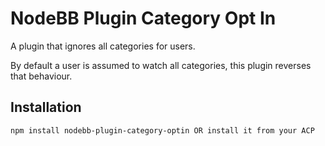 # NodeBB Plugin Category Opt In

A plugin that ignores all categories for users.

By default a user is assumed to watch all categories, this plugin reverses that behaviour.

## Installation

    npm install nodebb-plugin-category-optin OR install it from your ACP




